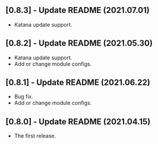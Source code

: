 ## [0.8.3] - Update README (2021.07.01)

* Katana update support.

## [0.8.2] - Update README (2021.05.30)

* Katana update support.
* Add or change module configs.

## [0.8.1] - Update README (2021.06.22)

* Bug fix.
* Add or change module configs.

## [0.8.0] - Update README (2021.04.15)

* The first release.
